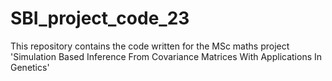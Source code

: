 # SBI_project_code_23
This repository contains the code written for the MSc maths project 'Simulation Based Inference From Covariance Matrices With Applications In Genetics'
